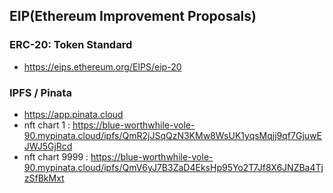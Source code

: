 ## EIP(Ethereum Improvement Proposals)

### ERC-20: Token Standard
- https://eips.ethereum.org/EIPS/eip-20

### IPFS / Pinata
- https://app.pinata.cloud
- nft chart 1 : https://blue-worthwhile-vole-90.mypinata.cloud/ipfs/QmR2jJSqQzN3KMw8WsUK1yqsMqjj9qf7GjuwEJWJ5GjRcd
- nft chart 9999 : https://blue-worthwhile-vole-90.mypinata.cloud/ipfs/QmV6yJ7B3ZaD4EksHp95Yo2T7Jf8X6JNZBa4TjzSfBkMxt

